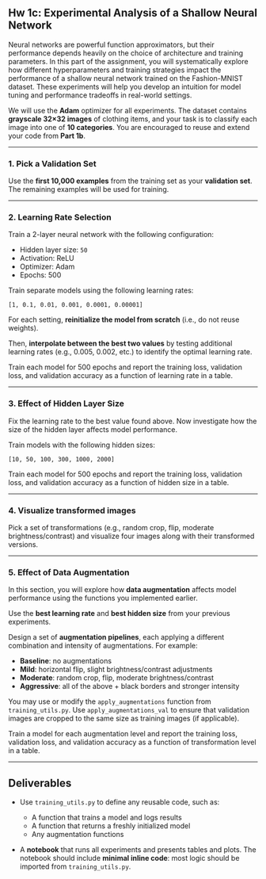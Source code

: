 ## Hw 1c: Experimental Analysis of a Shallow Neural Network

Neural networks are powerful function approximators, but their performance depends heavily on the choice of architecture and training parameters. In this part of the assignment, you will systematically explore how different hyperparameters and training strategies impact the performance of a shallow neural network trained on the Fashion-MNIST dataset. These experiments will help you develop an intuition for model tuning and performance tradeoffs in real-world settings.

We will use the **Adam** optimizer for all experiments. The dataset contains **grayscale 32×32 images** of clothing items, and your task is to classify each image into one of **10 categories**. You are encouraged to reuse and extend your code from **Part 1b**.

---

### 1. Pick a Validation Set

Use the **first 10,000 examples** from the training set as your **validation set**. The remaining examples will be used for training.

---

### 2. Learning Rate Selection

Train a 2-layer neural network with the following configuration:

- Hidden layer size: `50`
- Activation: ReLU
- Optimizer: Adam
- Epochs: 500

Train separate models using the following learning rates:

`[1, 0.1, 0.01, 0.001, 0.0001, 0.00001]`


For each setting, **reinitialize the model from scratch** (i.e., do not reuse weights).

Then, **interpolate between the best two values** by testing additional learning rates (e.g., 0.005, 0.002, etc.) to identify the optimal learning rate.

Train each model for 500 epochs and report the training loss, validation loss, and validation accuracy as a function of learning rate in a table.


---

### 3. Effect of Hidden Layer Size

Fix the learning rate to the best value found above. Now investigate how the size of the hidden layer affects model performance.

Train models with the following hidden sizes:

`[10, 50, 100, 300, 1000, 2000]`

Train each model for 500 epochs and report the training loss, validation loss, and validation accuracy as a function of hidden size in a table.

---
### 4. Visualize transformed images

Pick a set of transformations (e.g., random crop, flip, moderate brightness/contrast) and visualize four images along with their transformed versions.

---

### 5. Effect of Data Augmentation

In this section, you will explore how **data augmentation** affects model performance using the functions you implemented earlier.

Use the **best learning rate** and **best hidden size** from your previous experiments.

Design a set of **augmentation pipelines**, each applying a different combination and intensity of augmentations. For example:

- **Baseline**: no augmentations
- **Mild**: horizontal flip, slight brightness/contrast adjustments
- **Moderate**: random crop, flip, moderate brightness/contrast
- **Aggressive**: all of the above + black borders and stronger intensity

You may use or modify the `apply_augmentations` function from `training_utils.py`. Use `apply_augmentations_val` to ensure that validation images are cropped to the same size as training images (if applicable).

Train a model for each augmentation level and report the training loss, validation loss, and validation accuracy as a function of transformation level in a table.

---

## Deliverables

- Use `training_utils.py` to define any reusable code, such as:
  - A function that trains a model and logs results
  - A function that returns a freshly initialized model
  - Any augmentation functions

- A **notebook** that runs all experiments and presents tables and plots. The notebook should include **minimal inline code**: most logic should be imported from `training_utils.py`.


